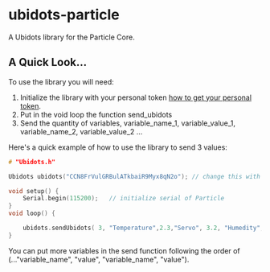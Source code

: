 # ubidots-particle
A Ubidots library for the Particle Core.

## A Quick Look...

To use the library you will need:

1. Initialize the library with your personal token [how to get your personal token](http://ubidots.com/docs/get_started/quickstart/tutorial.html).
2. Put in the void loop the function send_ubidots
3. Send the quantity of variables,  variable_name_1, variable_value_1, variable_name_2, variable_value_2 ... 

Here's a quick example of how to use the library to send 3 values:

``` cpp
# "Ubidots.h"

Ubidots ubidots("CCN8FrVulGRBulATkbaiR9Myx8qN2o"); // change this with your token

void setup() {
    Serial.begin(115200);   // initialize serial of Particle
}
void loop() {

    ubidots.sendUbidots( 3, "Temperature",2.3,"Servo", 3.2, "Humedity", 4.2 ); 
}
```
You can put more variables in the send function following the order of (..."variable_name", "value", "variable_name", "value").




